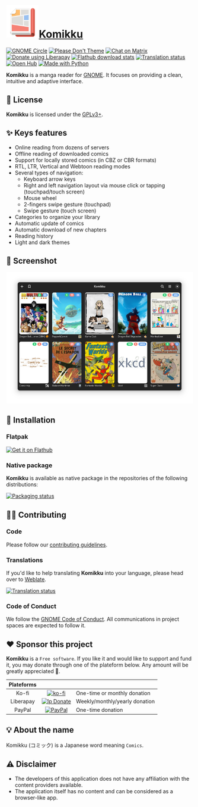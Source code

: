 # <a href="https://apps.gnome.org/Komikku/"><img height="88" src="data/icons/info.febvre.Komikku.svg" />Komikku</a>

[![GNOME Circle](https://circle.gnome.org/assets/button/badge.svg)](https://apps.gnome.org/Komikku/)
[![Please Don't Theme](https://stopthemingmy.app/badge.svg)](https://stopthemingmy.app)
[![Chat on Matrix](https://raw.githubusercontent.com/matrix-org/matrix.to/main/images-nohash/matrix-badge.svg)](https://matrix.to/#/!YXjunwpNHcXYeSdbbb:matrix.org?via=matrix.org)
[![Donate using Liberapay](https://img.shields.io/liberapay/receives/valos.svg?logo=liberapay)](https://en.liberapay.com/valos/donate)
[![Flathub download stats](https://img.shields.io/badge/dynamic/json?color=informational&label=downloads&logo=flathub&logoColor=white&query=%24.installs_total&url=https%3A%2F%2Fflathub.org%2Fapi%2Fv2%2Fstats%2Finfo.febvre.Komikku)](https://klausenbusk.github.io/flathub-stats/#ref=info.febvre.Komikku&interval=infinity&downloadType=installs)
[![Translation status](https://hosted.weblate.org/widgets/komikku/-/main/svg-badge.svg)](https://hosted.weblate.org/engage/komikku/)
[![Open Hub](https://www.openhub.net/p/komikku/widgets/project_thin_badge?format=gif)](https://www.openhub.net/p/komikku)
[![Made with Python](https://img.shields.io/badge/Made%20with-Python-1f425f.svg)](https://www.python.org)

**Komikku** is a manga reader for [GNOME](https://www.gnome.org). It focuses on providing a clean, intuitive and adaptive interface.

## 🪪 License

**Komikku** is licensed under the [GPLv3+](https://www.gnu.org/licenses/gpl-3.0.html).

## ✨ Keys features

* Online reading from dozens of servers
* Offline reading of downloaded comics
* Support for locally stored comics (in CBZ or CBR formats)
* RTL, LTR, Vertical and Webtoon reading modes
* Several types of navigation:
  * Keyboard arrow keys
  * Right and left navigation layout via mouse click or tapping (touchpad/touch screen)
  * Mouse wheel
  * 2-fingers swipe gesture (touchpad)
  * Swipe gesture (touch screen)
* Categories to organize your library
* Automatic update of comics
* Automatic download of new chapters
* Reading history
* Light and dark themes

## 📸 Screenshot

<img src="screenshots/library-dark.png" width="912">

## 🚀 Installation

### Flatpak

<a href='https://flathub.org/apps/info.febvre.Komikku'><img width='240' alt='Get it on Flathub' src='https://flathub.org/api/badge?locale=en'/></a>

### Native package

**Komikku** is available as native package in the repositories of the following distributions:

[![Packaging status](https://repology.org/badge/vertical-allrepos/komikku.svg)](https://repology.org/project/komikku/versions)

## 👨‍💻 Contributing

### Code

Please follow our [contributing guidelines](CONTRIBUTING.md).

### Translations

If you'd like to help translating **Komikku** into your language, please head over to [Weblate](https://hosted.weblate.org/engage/komikku/).

[![Translation status](https://hosted.weblate.org/widgets/komikku/-/main/multi-auto.svg)](https://hosted.weblate.org/engage/komikku/)

### Code of Conduct
We follow the [GNOME Code of Conduct](CODE_OF_CONDUCT.md).
All communications in project spaces are expected to follow it.

## ❤️ Sponsor this project

**Komikku** is a `Free software`. If you like it and would like to support and fund it, you may donate through one of the plateform below. Any amount will be greatly appreciated 🤩.

|Plateforms|||
|:---:|:--:|---|
|Ko-fi|[![ko-fi](https://ko-fi.com/img/githubbutton_sm.svg)](https://ko-fi.com/X8X06EM3L)|One-time or monthly donation|
|Liberapay|[![lp Donate](https://liberapay.com/assets/widgets/donate.svg)](https://liberapay.com/valos/donate)|Weekly/monthly/yearly donation|
|PayPal|[![PayPal](https://www.paypalobjects.com/en_US/i/btn/btn_donate_LG.gif)](https://www.paypal.com/donate?business=GSRGEQ78V97PU&no_recurring=0&item_name=You+can+help+me+to+keep+developing+apps+through+donations.&currency_code=EUR)|One-time donation|

## 💡 About the name

Komikku (コミック) is a Japanese word meaning `Comics`.

## ⚠️ Disclaimer

- The developers of this application does not have any affiliation with the content providers available.
- The application itself has no content and can be considered as a browser-like app.
